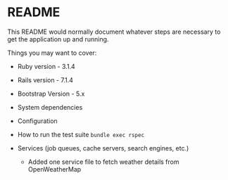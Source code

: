 # README

This README would normally document whatever steps are necessary to get the
application up and running.

Things you may want to cover:

* Ruby version - 3.1.4

* Rails version - 7.1.4

* Bootstrap Version - 5.x

* System dependencies

* Configuration

* How to run the test suite
  `bundle exec rspec`

* Services (job queues, cache servers, search engines, etc.)
	* Added one service file to fetch weather details from OpenWeatherMap


